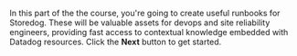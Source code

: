 In this part of the the course, you're going to create useful runbooks for Storedog. These will be valuable assets for devops and site reliability engineers, providing fast access to contextual knowledge embedded with Datadog resources. Click the **Next** button to get started.